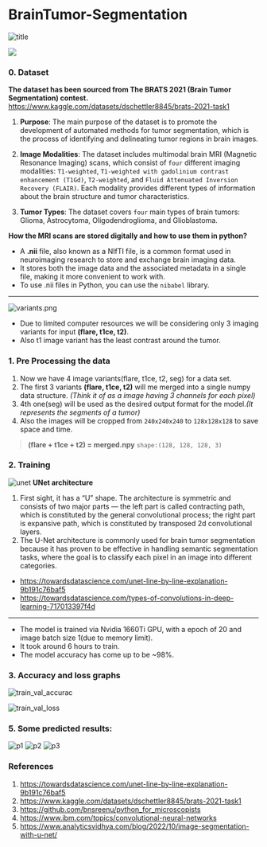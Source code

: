 # BrainTumor-Segmentation
![title](https://github.com/bunnykek/BrainTumor-Segmentation/blob/main/assets/prediction4.png)

[![](https://colab.research.google.com/assets/colab-badge.svg)](https://colab.research.google.com/github/bunnykek/BrainTumor-Segmentation/blob/main/BrainTumorSegmentationNotebook.ipynb)

### 0. Dataset
**The dataset has been sourced from The BRATS 2021 (Brain Tumor Segmentation) contest.**
https://www.kaggle.com/datasets/dschettler8845/brats-2021-task1

1. **Purpose**: The main purpose of the dataset is to promote the development of automated methods for tumor segmentation, which is the process of identifying and delineating tumor regions in brain images.

2. **Image Modalities**: The dataset includes multimodal brain MRI (Magnetic Resonance Imaging) scans, which consist of `four` different imaging modalities: `T1-weighted`, `T1-weighted with gadolinium contrast enhancement (T1Gd)`, `T2-weighted`, and `Fluid Attenuated Inversion Recovery (FLAIR)`. Each modality provides different types of information about the brain structure and tumor characteristics.

3. **Tumor Types**: The dataset covers `four` main types of brain tumors: Glioma, Astrocytoma, Oligodendroglioma, and Glioblastoma.

**How the MRI scans are stored digitally and how to use them in python?**
- A **.nii** file, also known as a NIfTI file, is a common format used in neuroimaging research to store and exchange brain imaging data.
- It stores both the image data and the associated metadata in a single file, making it more convenient to work with.
- To use .nii files in Python, you can use the `nibabel` library.


---

![variants.png](https://github.com/bunnykek/BrainTumor-Segmentation/blob/main/assets/variants_slices.png)

- Due to limited computer resources we will be considering only 3 imaging variants for input **(flare, t1ce, t2)**.
- Also t1 image variant has the least contrast around the tumor.


### 1. Pre Processing the data
1.  Now we have 4 image variants(flare, t1ce, t2, seg) for a data set.
2.  The first 3 variants **(flare, t1ce, t2)** will me merged into a single numpy data structure. *(Think it of as a image having 3 channels for each pixel)*
3.  4th one(seg) will be used as the desired output format for the model.*(It represents the segments of a tumor)*
4.  Also the images will be cropped from `240x240x240` to `128x128x128` to save space and time.         
> **(flare + t1ce + t2) = merged.npy** `shape:(128, 128, 128, 3)`

### 2. Training
![unet](https://github.com/bunnykek/BrainTumor-Segmentation/blob/main/assets/unet_arch.png)
**UNet architecture**           
1. First sight, it has a “U” shape. The architecture is symmetric and consists of two major parts — the left part is called contracting path, which is constituted by the general convolutional process; the right part is expansive path, which is constituted by transposed 2d convolutional layers.
2. The U-Net architecture is commonly used for brain tumor segmentation because it has proven to be effective in handling semantic segmentation tasks, where the goal is to classify each pixel in an image into different categories.
- https://towardsdatascience.com/unet-line-by-line-explanation-9b191c76baf5
- https://towardsdatascience.com/types-of-convolutions-in-deep-learning-717013397f4d



---


- The model is trained via Nvidia 1660Ti GPU, with a epoch of 20 and image batch size 1(due to memory limit).
- It took around 6 hours to train.
- The model accuracy has come up to be ~98%.


### 3. Accuracy and loss graphs
![train_val_accurac](https://github.com/bunnykek/BrainTumor-Segmentation/blob/main/assets/train_val_accuracy.png)

![train_val_loss](https://github.com/bunnykek/BrainTumor-Segmentation/blob/main/assets/train_val_loss.png)

### 5. Some predicted results:
![p1](https://github.com/bunnykek/BrainTumor-Segmentation/blob/main/assets/prediction1.png)
![p2](https://github.com/bunnykek/BrainTumor-Segmentation/blob/main/assets/prediction2.png)
![p3](https://github.com/bunnykek/BrainTumor-Segmentation/blob/main/assets/prediction3.png)

### References
1. https://towardsdatascience.com/unet-line-by-line-explanation-9b191c76baf5
2. https://www.kaggle.com/datasets/dschettler8845/brats-2021-task1
3. https://github.com/bnsreenu/python_for_microscopists
4. https://www.ibm.com/topics/convolutional-neural-networks
5. https://www.analyticsvidhya.com/blog/2022/10/image-segmentation-with-u-net/
